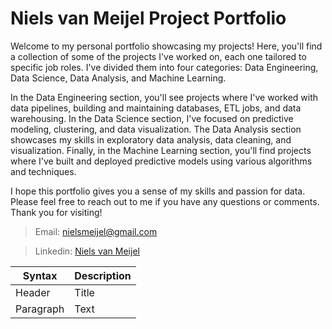 # Niels van Meijel Project Portfolio
Welcome to my personal portfolio showcasing my projects! Here, you'll find a collection of some of the projects I've worked on, each one tailored to specific job roles. I've divided them into four categories: Data Engineering, Data Science, Data Analysis, and Machine Learning.

In the Data Engineering section, you'll see projects where I've worked with data pipelines, building and maintaining databases, ETL jobs, and data warehousing. In the Data Science section, I've focused on predictive modeling, clustering, and data visualization. The Data Analysis section showcases my skills in exploratory data analysis, data cleaning, and visualization. Finally, in the Machine Learning section, you'll find projects where I've built and deployed predictive models using various algorithms and techniques.

I hope this portfolio gives you a sense of my skills and passion for data. Please feel free to reach out to me if you have any questions or comments. Thank you for visiting!

> Email: [nielsmeijel@gmail.com](mailto:nielsmeijel@gmail.com)

> Linkedin: [Niels van Meijel](www.linkedin.com/in/niels-van-meijel-)


| Syntax | Description |
| ----------- | ----------- |
| Header | Title |
| Paragraph | Text |
